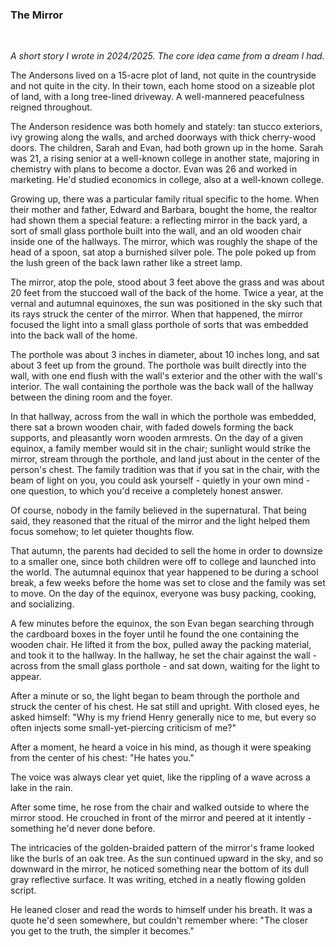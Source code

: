 ### The Mirror

<br/>
<p>
    <i>
        A short story I wrote in 2024/2025.
        The core idea came from a dream I had.
    </i>
</p>

<p>
    The Andersons lived on a 15-acre plot of land, not quite in the countryside and not quite in the city.
    In their town, each home stood on a sizeable plot of land, with a long tree-lined driveway.
    A well-mannered peacefulness reigned throughout.
</p>

<p>
    The Anderson residence was both homely and stately: tan stucco exteriors, ivy growing along the walls, and arched doorways with thick cherry-wood doors.
    The children, Sarah and Evan, had both grown up in the home.
    Sarah was 21, a rising senior at a well-known college in another state, majoring in chemistry with plans to become a doctor.
    Evan was 26 and worked in marketing. He'd studied economics in college, also at a well-known college.
</p>

<p>
    Growing up, there was a particular family ritual specific to the home.
    When their mother and father, Edward and Barbara, bought the home, the realtor had shown them a special feature: a reflecting mirror in the back yard, a sort of small glass porthole built into the wall, and an old wooden chair inside one of the hallways.
    The mirror, which was roughly the shape of the head of a spoon, sat atop a burnished silver pole.
    The pole poked up from the lush green of the back lawn rather like a street lamp.
</p>

<p>
    The mirror, atop the pole, stood about 3 feet above the grass and was about 20 feet from the stuccoed wall of the back of the home.
    Twice a year, at the vernal and autumnal equinoxes, the sun was positioned in the sky such that its rays struck the center of the mirror.
    When that happened, the mirror focused the light into a small glass porthole of sorts that was embedded into the back wall of the home.
</p>

<p>
    The porthole was about 3 inches in diameter, about 10 inches long, and sat about 3 feet up from the ground.
    The porthole was built directly into the wall, with one end flush with the wall's exterior and the other with the wall's interior.
    The wall containing the porthole was the back wall of the hallway between the dining room and the foyer.
</p>

<p>
    In that hallway, across from the wall in which the porthole was embedded, there sat a brown wooden chair, with faded dowels forming the back supports, and pleasantly worn wooden armrests.
    On the day of a given equinox, a family member would sit in the chair; sunlight would strike the mirror, stream through the porthole, and land just about in the center of the person's chest.
    The family tradition was that if you sat in the chair, with the beam of light on you, you could ask yourself - quietly in your own mind - one question, to which you'd receive a completely honest answer.
</p>

<p>
    Of course, nobody in the family believed in the supernatural.
    That being said, they reasoned that the ritual of the mirror and the light helped them focus somehow; to let quieter thoughts flow.
</p>

<p>
    That autumn, the parents had decided to sell the home in order to downsize to a smaller one, since both children were off to college and launched into the world.
    The autumnal equinox that year happened to be during a school break, a few weeks before the home was set to close and the family was set to move.
    On the day of the equinox, everyone was busy packing, cooking, and socializing.
</p>

<p>
    A few minutes before the equinox, the son Evan began searching through the cardboard boxes in the foyer until he found the one containing the wooden chair.
    He lifted it from the box, pulled away the packing material, and took it to the hallway.
    In the hallway, he set the chair against the wall - across from the small glass porthole - and sat down, waiting for the light to appear.
</p>

<p>
    After a minute or so, the light began to beam through the porthole and struck the center of his chest.
    He sat still and upright.
    With closed eyes, he asked himself: "Why is my friend Henry generally nice to me, but every so often injects some small-yet-piercing criticism of me?"
</p>

<p>
    After a moment, he heard a voice in his mind, as though it were speaking from the center of his chest: "He hates you."
</p>

<p>
    The voice was always clear yet quiet, like the rippling of a wave across a lake in the rain.
</p>

<p>
    After some time, he rose from the chair and walked outside to where the mirror stood.
    He crouched in front of the mirror and peered at it intently - something he'd never done before.
</p>

<p>
    The intricacies of the golden-braided pattern of the mirror's frame looked like the burls of an oak tree.
    As the sun continued upward in the sky, and so downward in the mirror, he noticed something near the bottom of its dull gray reflective surface.
    It was writing, etched in a neatly flowing golden script.
</p>

<p>
    He leaned closer and read the words to himself under his breath.
    It was a quote he'd seen somewhere, but couldn't remember where: "The closer you get to the truth, the simpler it becomes."
</p>
